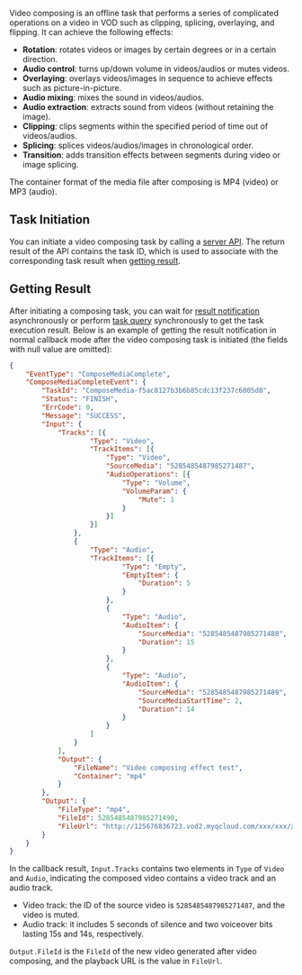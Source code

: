 Video composing is an offline task that performs a series of complicated operations on a video in VOD such as clipping, splicing, overlaying, and flipping. It can achieve the following effects:

* **Rotation**: rotates videos or images by certain degrees or in a certain direction.
* **Audio control**: turns up/down volume in videos/audios or mutes videos.
* **Overlaying**: overlays videos/images in sequence to achieve effects such as picture-in-picture.
* **Audio mixing**: mixes the sound in videos/audios.
* **Audio extraction**: extracts sound from videos (without retaining the image).
* **Clipping**: clips segments within the specified period of time out of videos/audios.
* **Splicing**: splices videos/audios/images in chronological order.
* **Transition**: adds transition effects between segments during video or image splicing.

The container format of the media file after composing is MP4 (video) or MP3 (audio).

## Task Initiation

You can initiate a video composing task by calling a [server API](#https://intl.cloud.tencent.com/document/product/266/35286). The return result of the API contains the task ID, which is used to associate with the corresponding task result when [getting result](#.E7.BB.93.E6.9E.9C.E8.8E.B7.E5.8F.96).

## Getting Result

After initiating a composing task, you can wait for [result notification](https://intl.cloud.tencent.com/document/product/266/33931#ResultNotification) asynchronously or perform [task query](https://intl.cloud.tencent.com/document/product/266/33931#TaskQuery) synchronously to get the task execution result. Below is an example of getting the result notification in normal callback mode after the video composing task is initiated (the fields with null value are omitted):

```json
{
	"EventType": "ComposeMediaComplete",
	"ComposeMediaCompleteEvent": {
		"TaskId": "ComposeMedia-f5ac8127b3b6b85cdc13f237c6005d8",
		"Status": "FINISH",
		"ErrCode": 0,
		"Message": "SUCCESS",
		"Input": {
			"Tracks": [{
					"Type": "Video",
					"TrackItems": [{
						"Type": "Video",
						"SourceMedia": "5285485487985271487",
						"AudioOperations": [{
							"Type": "Volume",
							"VolumeParam": {
								"Mute": 1
							}
						}]
					}]
				},
				{
					"Type": "Audio",
					"TrackItems": [{
							"Type": "Empty",
							"EmptyItem": {
								"Duration": 5
							}
						},
						{
							"Type": "Audio",
							"AudioItem": {
								"SourceMedia": "5285485487985271488",
								"Duration": 15
							}
						},
						{
							"Type": "Audio",
							"AudioItem": {
								"SourceMedia": "5285485487985271489",
								"SourceMediaStartTime": 2,
								"Duration": 14
							}
						}
					]
				}
			],
			"Output": {
				"FileName": "Video composing effect test",
				"Container": "mp4"
			}
		},
		"Output": {
			"FileType": "mp4",
			"FileId": 5285485487985271490,
			"FileUrl": "http://125676836723.vod2.myqcloud.com/xxx/xxx/xxx.mp4"
		}
	}
}
```

In the callback result, `Input.Tracks` contains two elements in `Type` of `Video` and `Audio`, indicating the composed video contains a video track and an audio track.
- Video track: the ID of the source video is `5285485487985271487`, and the video is muted.
- Audio track: it includes 5 seconds of silence and two voiceover bits lasting 15s and 14s, respectively.

`Output.FileId` is the `FileId` of the new video generated after video composing, and the playback URL is the value in `FileUrl`.
